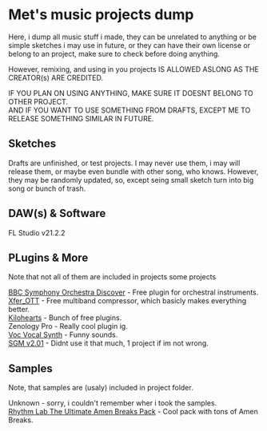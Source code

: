 # Met's music projects dump

Here, i dump all music stuff i made, they can be unrelated to anything or be simple sketches i may use in future, or they can have their own license or belong to an project, make sure to check before doing anything.

However, remixing, and using in you projects IS ALLOWED ASLONG AS THE CREATOR(s) ARE CREDITED.

IF YOU PLAN ON USING ANYTHING, MAKE SURE IT DOESNT BELONG TO OTHER PROJECT.  
AND IF YOU WANT TO USE SOMETHING FROM DRAFTS, EXCEPT ME TO RELEASE SOMETHING SIMILAR IN FUTURE.

## Sketches
Drafts are unfinished, or test projects. I may never use them, i may will release them, or maybe even bundle with other song, who knows.
However, they may be randomly updated, so, except seing small sketch turn into big song or bunch of trash.

## DAW(s) & Software
FL Studio v21.2.2

## PLugins & More
Note that not all of them are included in projects some projects

[BBC Symphony Orchestra Discover](https://www.spitfireaudio.com/bbc-symphony-orchestra-discover) - Free plugin for orchestral instruments.  
[Xfer_OTT](https://xferrecords.com/freeware) - Free multiband compressor, which basicly makes everything better.  
[Kilohearts](https://kilohearts.com/) - Bunch of free plugins.  
Zenology Pro - Really cool plugin ig.  
[Voc Vocal Synth](https://socalabs.com/synths/voc-vocal-synth/) - Funny sounds.  
[SGM v2.01](https://archive.org/details/SGM-V2.01) - Didnt use it that much, 1 project if im not wrong.

## Samples
Note, that samples are (usaly) included in project folder.

Unknown - sorry, i couldn't remember wher i took the samples.  
[Rhythm Lab The Ultimate Amen Breaks Pack](https://rhythm-lab.com/the-ultimate-amen-breaks-pack) - Cool pack with tons of Amen Breaks.  

